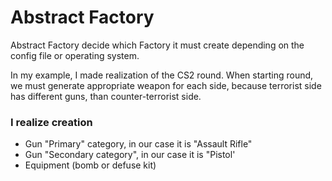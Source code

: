 # Abstract Factory #

Abstract Factory decide which Factory it must create depending
on the config file or operating system.

In my example, I made realization of the CS2 round. When starting 
round, we must generate appropriate weapon for each side, because
terrorist side has different guns, than counter-terrorist side.

### I realize creation ### 
* Gun "Primary" category, in our case it is "Assault Rifle"
* Gun "Secondary category", in our case it is "Pistol'
* Equipment (bomb or defuse kit) 